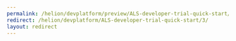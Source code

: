 ```yaml
---
permalink: /helion/devplatform/preview/ALS-developer-trial-quick-start/3/
redirect: /helion/devplatform/ALS-developer-trial-quick-start/3/
layout: redirect
---
```

<!--PUBLISHED-->


<!--
Instructions:
permalink = The deprecated URL that you want to redirect to a new URL.
redirect  = The new URL.
Give your file the same name as the file that you are redirecting to.

Change UNDER REVISION as appropriate for your situation.

Remove the "publish:false" line from the header; it's only here to prevent this example from being built.
-->

